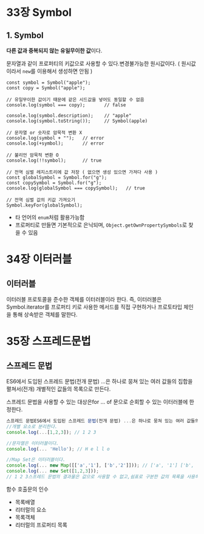 # 33장 Symbol

## **1. Symbol**

**다른 값과 중복되지 않는 유일무이한 값**이다.

문자열과 같이 프로퍼티의 키값으로 사용할 수 있다.변경불가능한 원시값이다. ( 원시값이라서 `new`를 이용해서 생성하면 안됨 )

```
const symbol = Symbol("apple");
const copy = Symbol("apple");

// 유일무이한 값이기 때문에 같은 시드값을 넣어도 동일할 수 없음
console.log(symbol === copy);		// false

console.log(symbol.description);	// "apple"
console.log(symbol.toString());		// Symbol(apple)

// 문자열 or 숫자로 암묵적 변환 X
console.log(symbol + "");	// error
console.log(+symbol);		// error

// 불리언 암묵적 변환 O
console.log(!!symbol);		// true

// 전역 심벌 레지스트리에 값 저장 ( 없으면 생성 있으면 가져다 사용 )
const globalSymbol = Symbol.for("g");
const copySymbol = Symbol.for("g");
console.log(globalSymbol === copySymbol);	// true

// 전역 심벌 값의 키값 가져오기
Symbol.keyFor(globalSymbol);
```

- 타 언어의 `enum`처럼 활용가능함
- 프로퍼티로 만들면 기본적으로 은닉되며, `Object.getOwnPropertySymbols`로 찾을 수 있음

# 34장 이터러블

## 이터러블

이터러블 프로토콜을 준수한 객체를 이터러블이라 한다. 즉, 이터러블은Symbol.iterator를 프로퍼티 키로 사용한 메서드를 직접 구현하거나 프로토타입 체인을 통해 상속받은 객체를 말한다.

# 35장 스프레드문법

## 스프레드 문법

ES6에서 도입된 스프레드 문법(전개 문법) ...은 하나로 뭉쳐 있는 여러 값들의 집합을 펼쳐서(전개) 개별적인 값들의 목록으로 만든다.

스프레드 문법을 사용할 수 있는 대상은for ... of 문으로 순회할 수 있는 이터러블에 한정한다.

```jsx
스프레드 문법ES6에서 도입된 스프레드 문법(전개 문법) ...은 하나로 뭉쳐 있는 여러 값들의 집합을 펼쳐서(전개) 개별적인 값들의 목록으로 만든다.스프레드 문법을 사용할 수 있는 대상은for ... of 문으로 순회할 수 있는 이터러블에 한정한다.
//개별 요소로 분리한다.
console.log(...[1,2,3]); // 1 2 3

//문자열은 이터러블이다.
console.log(... 'Hello'); // H e l l o

//Map Set은 이터러블이다.
console.log(... new Map([['a','1'], ['b','2']])); // ['a', '1'] ['b', '2']
console.log(... new Set([1,2,3]));
// 1 2 3스프레드 문법의 결과물은 값으로 사용할 수 없고,쉼표로 구분한 값의 목록을 사용하는 문맥에서만 사용할 수 있다.

```

함수 호출문의 인수

- 목록배열
- 리터럴의 요소
- 목록객체
- 리터럴의 프로퍼티 목록

